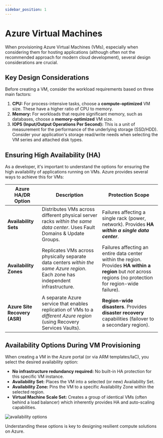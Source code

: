 ```yaml
---
sidebar_position: 1
---
```


# Azure Virtual Machines

When provisioning Azure Virtual Machines (VMs), especially when considering them for hosting applications (although often not the recommended approach for modern cloud development), several design considerations are crucial.

## Key Design Considerations

Before creating a VM, consider the workload requirements based on three main factors:

1.  **CPU:** For process-intensive tasks, choose a **compute-optimized** VM size. These have a higher ratio of CPU to memory.
2.  **Memory:** For workloads that require significant memory, such as databases, choose a **memory-optimized** VM size.
3.  **IOPS (Input/Output Operations Per Second):** This is a unit of measurement for the performance of the underlying storage (SSD/HDD). Consider your application's storage read/write needs when selecting the VM series and attached disk types.

## Ensuring High Availability (HA)

As a developer, it's important to understand the options for ensuring the high availability of applications running on VMs. Azure provides several ways to achieve this for VMs:

| Azure HA/DR Option            | Description                                                                                                                      | Protection Scope                                                                                                                                              |
|-------------------------------|----------------------------------------------------------------------------------------------------------------------------------|---------------------------------------------------------------------------------------------------------------------------------------------------------------|
| **Availability Sets**         | Distributes VMs across different physical server racks *within the same data center*. Uses Fault Domains & Update Groups.        | Failures affecting a single rack (power, network). Provides **HA *within a single data center***.                                                             |
| **Availability Zones**        | Replicates VMs across physically separate data centers *within the same Azure region*. Each zone has independent infrastructure. | Failures affecting an entire data center within the region. Provides **HA within a region** but *not* across regions (no protection for region-wide failure). |
| **Azure Site Recovery (ASR)** | A separate Azure service that enables replication of VMs to a *different Azure region* (using Recovery Services Vaults).         | **Region-wide disasters**. Provides **disaster recovery** capabilities (failover to a secondary region).                                                      |

## Availability Options During VM Provisioning

When creating a VM in the Azure portal (or via ARM templates/IaC), you select the desired availability option:

*   **No infrastructure redundancy required:** No built-in HA protection for this specific VM instance.
*   **Availability Set:** Places the VM into a selected (or new) Availability Set.
*   **Availability Zone:** Pins the VM to a specific Availability Zone within the selected region.
*   **Virtual Machine Scale Set:** Creates a group of identical VMs (often behind a load balancer) which inherently provides HA and auto-scaling capabilities.

<div>
  <img src={require('@site/static/img/develop-azure-compute-solutions/availability-options.png').default} alt="availability options" />
</div>

Understanding these options is key to designing resilient compute solutions on Azure.